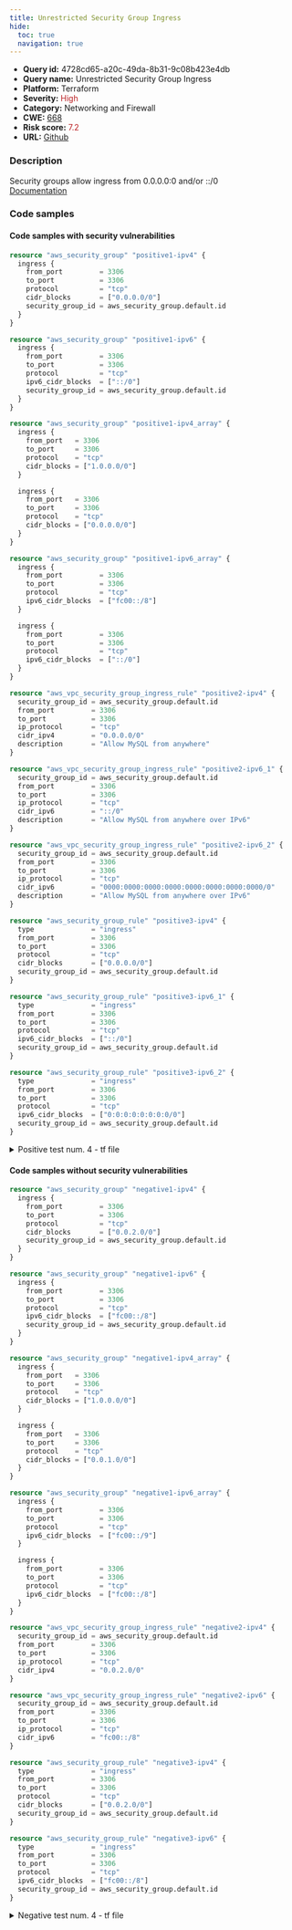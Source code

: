 ```yaml
---
title: Unrestricted Security Group Ingress
hide:
  toc: true
  navigation: true
---
```


<style>
  .highlight .hll {
    background-color: #ff171742;
  }
  .md-content {
    max-width: 1100px;
    margin: 0 auto;
  }
</style>

-   **Query id:** 4728cd65-a20c-49da-8b31-9c08b423e4db
-   **Query name:** Unrestricted Security Group Ingress
-   **Platform:** Terraform
-   **Severity:** <span style="color:#bb2124">High</span>
-   **Category:** Networking and Firewall
-   **CWE:** <a href="https://cwe.mitre.org/data/definitions/668.html" onclick="newWindowOpenerSafe(event, 'https://cwe.mitre.org/data/definitions/668.html')">668</a>
-   **Risk score:** <span style="color:#bb2124">7.2</span>
-   **URL:** [Github](https://github.com/Checkmarx/kics/tree/master/assets/queries/terraform/aws/unrestricted_security_group_ingress)

### Description
Security groups allow ingress from 0.0.0.0:0 and/or ::/0<br>
[Documentation](https://www.terraform.io/docs/providers/aws/r/security_group.html)

### Code samples
#### Code samples with security vulnerabilities
```tf title="Positive test num. 1 - tf file" hl_lines="16 33 6 49"
resource "aws_security_group" "positive1-ipv4" {
  ingress {
    from_port         = 3306
    to_port           = 3306
    protocol          = "tcp"
    cidr_blocks       = ["0.0.0.0/0"]
    security_group_id = aws_security_group.default.id
  }
}

resource "aws_security_group" "positive1-ipv6" {
  ingress {
    from_port         = 3306
    to_port           = 3306
    protocol          = "tcp"
    ipv6_cidr_blocks  = ["::/0"]
    security_group_id = aws_security_group.default.id
  }
}

resource "aws_security_group" "positive1-ipv4_array" {
  ingress {
    from_port   = 3306
    to_port     = 3306
    protocol    = "tcp"
    cidr_blocks = ["1.0.0.0/0"]
  }

  ingress {
    from_port   = 3306
    to_port     = 3306
    protocol    = "tcp"
    cidr_blocks = ["0.0.0.0/0"]
  }
}

resource "aws_security_group" "positive1-ipv6_array" {
  ingress {
    from_port         = 3306
    to_port           = 3306
    protocol          = "tcp"
    ipv6_cidr_blocks  = ["fc00::/8"]
  }

  ingress {
    from_port         = 3306
    to_port           = 3306
    protocol          = "tcp"
    ipv6_cidr_blocks  = ["::/0"]
  }
}
```
```tf title="Positive test num. 2 - tf file" hl_lines="24 6 15"
resource "aws_vpc_security_group_ingress_rule" "positive2-ipv4" {
  security_group_id = aws_security_group.default.id
  from_port         = 3306
  to_port           = 3306
  ip_protocol       = "tcp"
  cidr_ipv4         = "0.0.0.0/0"
  description       = "Allow MySQL from anywhere"
}

resource "aws_vpc_security_group_ingress_rule" "positive2-ipv6_1" {
  security_group_id = aws_security_group.default.id
  from_port         = 3306
  to_port           = 3306
  ip_protocol       = "tcp"
  cidr_ipv6         = "::/0"
  description       = "Allow MySQL from anywhere over IPv6"
}

resource "aws_vpc_security_group_ingress_rule" "positive2-ipv6_2" {
  security_group_id = aws_security_group.default.id
  from_port         = 3306
  to_port           = 3306
  ip_protocol       = "tcp"
  cidr_ipv6         = "0000:0000:0000:0000:0000:0000:0000:0000/0"
  description       = "Allow MySQL from anywhere over IPv6"
}
```
```tf title="Positive test num. 3 - tf file" hl_lines="24 6 15"
resource "aws_security_group_rule" "positive3-ipv4" {
  type              = "ingress"
  from_port         = 3306
  to_port           = 3306
  protocol          = "tcp"
  cidr_blocks       = ["0.0.0.0/0"]
  security_group_id = aws_security_group.default.id
}

resource "aws_security_group_rule" "positive3-ipv6_1" {
  type              = "ingress"
  from_port         = 3306
  to_port           = 3306
  protocol          = "tcp"
  ipv6_cidr_blocks  = ["::/0"]
  security_group_id = aws_security_group.default.id
}

resource "aws_security_group_rule" "positive3-ipv6_2" {
  type              = "ingress"
  from_port         = 3306
  to_port           = 3306
  protocol          = "tcp"
  ipv6_cidr_blocks  = ["0:0:0:0:0:0:0:0/0"]
  security_group_id = aws_security_group.default.id
}
```
<details><summary>Positive test num. 4 - tf file</summary>

```tf hl_lines="34 4 72 10 16 48 22 58"
module "positive4-ipv4" {
  source  = "terraform-aws-modules/security-group/aws"

  ingress_cidr_blocks = ["0.0.0.0/0"]
}

module "positive4-ipv4_array" {
  source  = "terraform-aws-modules/security-group/aws"

  ingress_cidr_blocks = ["10.10.0.0/16", "0.0.0.0/0"]
}

module "positive4-ipv6" {
  source  = "terraform-aws-modules/security-group/aws"

  ingress_ipv6_cidr_blocks  = ["::/0"]
}

module "positive4-ipv6_array" {
  source  = "terraform-aws-modules/security-group/aws"

  ingress_ipv6_cidr_blocks  = ["fc00::/8", "::/0"]
}

module "positive4-whole_ingresses" {
  source  = "terraform-aws-modules/security-group/aws"

  ingress_with_cidr_blocks = [
    {
      description = "Allow HTTP from anywhere"
      from_port   = 80
      to_port     = 80
      protocol    = "tcp"
      cidr_blocks = ["0.0.0.0/0"]
    },
    {
      description = "Allow HTTP from internal network"
      from_port   = 80
      to_port     = 80
      protocol    = "tcp"
      cidr_blocks = ["10.10.0.0/16"]
    },
    {
      description = "Allow HTTP from internal network"
      from_port   = 80
      to_port     = 80
      protocol    = "tcp"
      cidr_blocks = ["10.10.0.0/16","0.0.0.0/0"]
    }
  ]

  ingress_with_ipv6_cidr_blocks = [
    {
      description      = "Allow HTTP from all IPv6 addresses"
      from_port        = 80
      to_port          = 80
      protocol         = "tcp"
      ipv6_cidr_blocks = ["::/0"]
    },
    {
      description      = "Allow HTTP from internal IPv6 range"
      from_port        = 80
      to_port          = 80
      protocol         = "tcp"
      ipv6_cidr_blocks = ["fc00::/8"]
    },
    {
      description      = "Allow HTTP from internal IPv6 range"
      from_port        = 80
      to_port          = 80
      protocol         = "tcp"
      ipv6_cidr_blocks = ["fc00::/8","::/0"]
    }
  ]
}
```
</details>


#### Code samples without security vulnerabilities
```tf title="Negative test num. 1 - tf file"
resource "aws_security_group" "negative1-ipv4" {
  ingress {
    from_port         = 3306
    to_port           = 3306
    protocol          = "tcp"
    cidr_blocks       = ["0.0.2.0/0"]
    security_group_id = aws_security_group.default.id
  }
}

resource "aws_security_group" "negative1-ipv6" {
  ingress {
    from_port         = 3306
    to_port           = 3306
    protocol          = "tcp"
    ipv6_cidr_blocks  = ["fc00::/8"]
    security_group_id = aws_security_group.default.id
  }
}

resource "aws_security_group" "negative1-ipv4_array" {
  ingress {
    from_port   = 3306
    to_port     = 3306
    protocol    = "tcp"
    cidr_blocks = ["1.0.0.0/0"]
  }

  ingress {
    from_port   = 3306
    to_port     = 3306
    protocol    = "tcp"
    cidr_blocks = ["0.0.1.0/0"]
  }
}

resource "aws_security_group" "negative1-ipv6_array" {
  ingress {
    from_port         = 3306
    to_port           = 3306
    protocol          = "tcp"
    ipv6_cidr_blocks  = ["fc00::/9"]
  }

  ingress {
    from_port         = 3306
    to_port           = 3306
    protocol          = "tcp"
    ipv6_cidr_blocks  = ["fc00::/8"]
  }
}
```
```tf title="Negative test num. 2 - tf file"
resource "aws_vpc_security_group_ingress_rule" "negative2-ipv4" {
  security_group_id = aws_security_group.default.id
  from_port         = 3306
  to_port           = 3306
  ip_protocol       = "tcp"
  cidr_ipv4         = "0.0.2.0/0"
}

resource "aws_vpc_security_group_ingress_rule" "negative2-ipv6" {
  security_group_id = aws_security_group.default.id
  from_port         = 3306
  to_port           = 3306
  ip_protocol       = "tcp"
  cidr_ipv6         = "fc00::/8"
}
```
```tf title="Negative test num. 3 - tf file"
resource "aws_security_group_rule" "negative3-ipv4" {
  type              = "ingress"
  from_port         = 3306
  to_port           = 3306
  protocol          = "tcp"
  cidr_blocks       = ["0.0.2.0/0"]
  security_group_id = aws_security_group.default.id
}

resource "aws_security_group_rule" "negative3-ipv6" {
  type              = "ingress"
  from_port         = 3306
  to_port           = 3306
  protocol          = "tcp"
  ipv6_cidr_blocks  = ["fc00::/8"]
  security_group_id = aws_security_group.default.id
}
```
<details><summary>Negative test num. 4 - tf file</summary>

```tf
module "negative4-ipv4" {
  source  = "terraform-aws-modules/security-group/aws"

  ingress_cidr_blocks = ["10.10.0.0/16"]
}

module "negative4-ipv4_array" {
  source  = "terraform-aws-modules/security-group/aws"

  ingress_cidr_blocks = ["10.10.2.0/16", "192.12.0.1/20"]
}

module "negative4-ipv6" {
  source  = "terraform-aws-modules/security-group/aws"

  ingress_ipv6_cidr_blocks  = ["fc00::/8"]
}

module "negative4-ipv6_array" {
  source  = "terraform-aws-modules/security-group/aws"

  ingress_ipv6_cidr_blocks  = ["fc00::/8", "fd00::/12"]
}

module "negative4-whole_ingresses" {
  source  = "terraform-aws-modules/security-group/aws"

  ingress_with_cidr_blocks = [
    {
      description = "Allow HTTP from internal IPv4 network"
      from_port   = 80
      to_port     = 80
      protocol    = "tcp"
      cidr_blocks = ["10.10.0.0/16"]
    },
    {
      description = "Allow HTTP from internal IPv4 network"
      from_port   = 80
      to_port     = 80
      protocol    = "tcp"
      cidr_blocks = ["10.10.2.0/16", "192.12.0.1/20"]
    }
  ]

  ingress_with_ipv6_cidr_blocks = [
    {
      description      = "Allow HTTP from internal IPv6 network"
      from_port        = 80
      to_port          = 80
      protocol         = "tcp"
      ipv6_cidr_blocks = ["fc00::/8"]
    },
    {
      description      = "Allow HTTP from internal IPv6 network"
      from_port        = 80
      to_port          = 80
      protocol         = "tcp"
      ipv6_cidr_blocks = ["fc00::/8", "fd00::/12"]
    }
  ]
}
```
</details>

